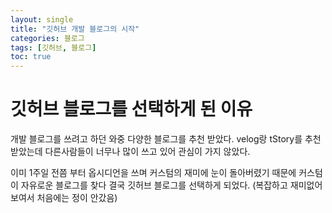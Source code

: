 ```yaml
---
layout: single
title: "깃허브 개발 블로그의 시작"
categories: 블로그
tags: [깃허브, 블로그]
toc: true
---
```


# 깃허브 블로그를 선택하게 된 이유

개발 블로그를 쓰려고 하던 와중 다양한 블로그를 추천 받았다. velog랑 tStory를 추천 받았는데 다른사람들이 너무나 많이 쓰고 있어 관심이 가지 않았다. 

이미 1주일 전쯤 부터 옵시디언을 쓰며 커스텀의 재미에 눈이 돌아버렸기 때문에 커스텀이 자유로운 블로그를 찾다 결국 깃허브 블로그를 선택하게 되었다. (복잡하고 재미없어 보여서 처음에는 정이 안갔음)

